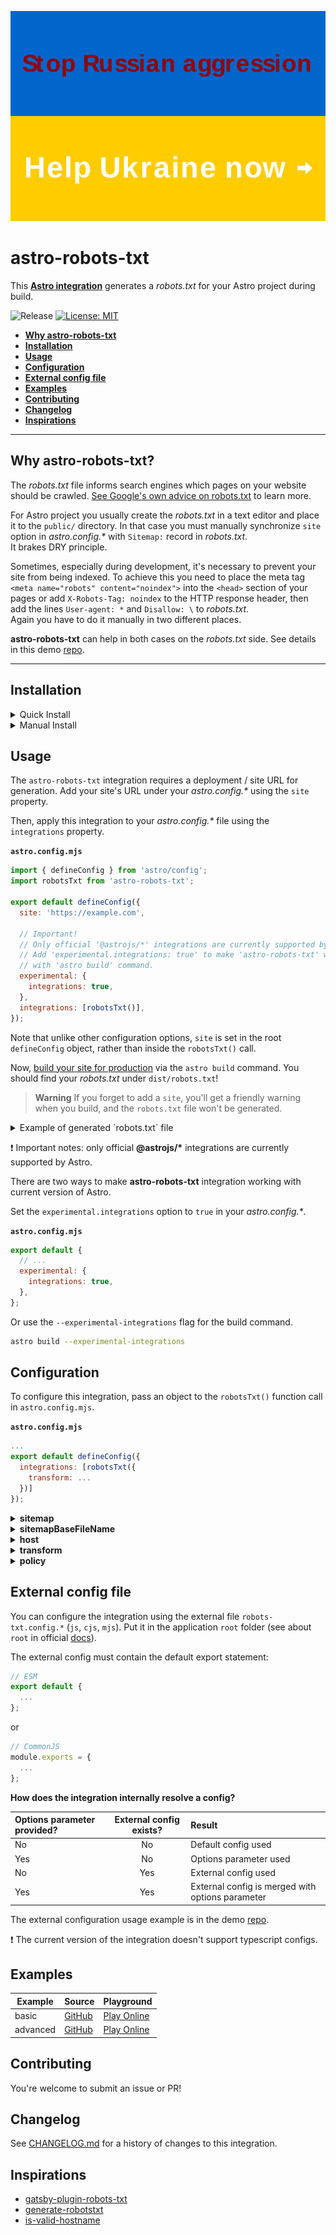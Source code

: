 [![Help Ukraine now!](https://raw.githubusercontent.com/alextim/help-ukraine-win-flag/master/stop-russian-agressian-help-ukraine-now-link.svg 'Help Ukraine now!')](https://bank.gov.ua/en/about/support-the-armed-forces)

# astro-robots-txt

This **[Astro integration](https://docs.astro.build/en/guides/integrations-guide/)** generates a _robots.txt_ for your Astro project during build.

![Release](https://github.com/alextim/astro-lib/actions/workflows/release.yaml/badge.svg) [![License: MIT](https://img.shields.io/badge/License-MIT-green.svg)](https://opensource.org/licenses/MIT)

- <strong>[Why astro-robots-txt](#why-astro-robots-txt)</strong>
- <strong>[Installation](#installation)</strong>
- <strong>[Usage](#usage)</strong>
- <strong>[Configuration](#configuration)</strong>
- <strong>[External config file](#external-config-file)</strong>
- <strong>[Examples](#examples)</strong>
- <strong>[Contributing](#contributing)</strong>
- <strong>[Changelog](#changelog)</strong>
- <strong>[Inspirations](#inspirations)</strong>

---

## Why astro-robots-txt?

The _robots.txt_ file informs search engines which pages on your website should be crawled. [See Google's own advice on robots.txt](https://developers.google.com/search/docs/advanced/robots/intro) to learn more.

For Astro project you usually create the _robots.txt_ in a text editor and place it to the `public/` directory.
In that case you must manually synchronize `site` option in _astro.config.\*_ with `Sitemap:` record in _robots.txt_.  
It brakes DRY principle.

Sometimes, especially during development, it's necessary to prevent your site from being indexed. To achieve this you need to place the meta tag `<meta name="robots" content="noindex">` into the `<head>` section of your pages or add `X-Robots-Tag: noindex` to the HTTP response header, then add the lines `User-agent: *` and `Disallow: \` to _robots.txt_.  
Again you have to do it manually in two different places.

**astro-robots-txt** can help in both cases on the _robots.txt_ side. See details in this demo [repo](https://github.com/alextim/astro-lib/tree/main/examples/robots-txt/advanced).

---

## Installation

<details>
  <summary>Quick Install</summary>

The experimental `astro add` command-line tool automates the installation for you. Run one of the following commands in a new terminal window. (If you aren't sure which package manager you're using, run the first command.) Then, follow the prompts, and type "y" in the terminal (meaning "yes") for each one.

```sh
# Using NPM
npx astro add astro-robots-txt

# Using Yarn
yarn astro add astro-robots-txt

# Using PNPM
pnpx astro add astro-robots-txt
```

Then, restart the dev server by typing `CTRL-C` and then `npm run astro dev` in the terminal window that was running Astro.
  
Because this command is new, it might not properly set things up. If that happens, [log an issue on Astro GitHub](https://github.com/withastro/astro/issues) and try the manual installation steps below.

</details>

<details>
  <summary>Manual Install</summary>

First, install the `astro-robots-txt` package using your package manager. If you're using npm or aren't sure, run this in the terminal:

```sh
npm install --save-dev astro-robots-txt
```

Then, apply this integration to your `astro.config.*` file using the `integrations` property:

__`astro.config.mjs`__

```js
import robotsTxt from 'astro-robots-txt';

export default {
  // ...
  integrations: [robotsTxt()],
}
```
  
Then, restart the dev server.
</details>

## Usage

The `astro-robots-txt` integration requires a deployment / site URL for generation. Add your site's URL under your _astro.config.\*_ using the `site` property.

Then, apply this integration to your _astro.config.\*_ file using the `integrations` property.

__`astro.config.mjs`__

```js
import { defineConfig } from 'astro/config';
import robotsTxt from 'astro-robots-txt';

export default defineConfig({
  site: 'https://example.com',

  // Important!
  // Only official '@astrojs/*' integrations are currently supported by Astro.
  // Add 'experimental.integrations: true' to make 'astro-robots-txt' working
  // with 'astro build' command.
  experimental: {
    integrations: true,
  },
  integrations: [robotsTxt()],
});
```

Note that unlike other configuration options, `site` is set in the root `defineConfig` object, rather than inside the `robotsTxt()` call.  

Now, [build your site for production](https://docs.astro.build/en/reference/cli-reference/#astro-build) via the `astro build` command. You should find your _robots.txt_ under `dist/robots.txt`!

> **Warning**
> If you forget to add a `site`, you'll get a friendly warning when you build, and the `robots.txt` file won't be generated.

<details>
  <summary>Example of generated `robots.txt` file</summary>

**`robots.txt`**

```text
User-agent: *
Allow: /
Sitemap: https://example.com/sitemap-index.xml
```

</details>

:exclamation: Important notes: only official **@astrojs/\*** integrations are currently supported by Astro.

There are two ways to make **astro-robots-txt** integration working with current version of Astro.

Set the `experimental.integrations` option to `true` in your _astro.config.\*_.

__`astro.config.mjs`__

```js
export default {
  // ...
  experimental: {
    integrations: true,
  },
};
```

Or use the `--experimental-integrations` flag for the build command.

```sh
astro build --experimental-integrations
```

## Configuration

To configure this integration, pass an object to the `robotsTxt()` function call in `astro.config.mjs`.

__`astro.config.mjs`__

```js
...
export default defineConfig({
  integrations: [robotsTxt({
    transform: ...
  })]
});
```

<details>
  <summary><strong>sitemap</strong></summary>

|              Type               | Required |  Default value  |
| :-----------------------------: | :------: | :-------------: |
|`Boolean` / `String` / `String[]`|   No     |     `true`      |

If you omit `sitemap` option or its value is `true`, the resulting output in a _robots.txt_ will be `Sitemap: your-site-url/sitemap-index.xml`.  

If you want to get a _robots.txt_ without `Sitemap: ...` record please set the `sitemap` option to `false`.

__`astro.config.mjs`__

```js
import robotsTxt from 'astro-robots-txt';

export default {
  site: 'https://example.com',
  experimental: {
    integrations: true,
  },
  integrations: [
    robotsTxt({
      sitemap: false,
    }),
  ],
};
```

When the `sitemap` is `String` or `String[]` its values should be a valid URL. Only **http** or **https** protocols are allowed. 

__`astro.config.mjs`__

```js
import robotsTxt from 'astro-robots-txt';

export default {
  site: 'https://example.com',
  experimental: {
    integrations: true,
  },
  integrations: [
    robotsTxt({
      sitemap: [
        'https://example.com/first-sitemap.xml',
        'http://another.com/second-sitemap.xml',
      ],
    }),
  ],
};
```

</details>

<details>
  <summary><strong>sitemapBaseFileName</strong></summary>

|  Type   | Required |  Default value  |
| :-----: | :------: | :-------------: |
| `String`|   No     | `sitemap-index` |

Sitemap file name before file extension (`.xml`). It will be used if the `sitemap` option is `true` or omitted.

:grey_exclamation: [@astrojs/sitemap](https://github.com/withastro/astro/tree/main/packages/integrations/sitemap) and [astro-sitemap](https://github.com/alextim/astro-lib/tree/main/packages/astro-sitemap) integrations have the `sitemap-index.xml` as their primary output. That is why the default value of `sitemapBaseFileName` is set to `sitemap-index`.

__`astro.config.mjs`__

```js
import robotsTxt from 'astro-robots-txt';

export default {
  site: 'https://example.com',
  experimental: {
    integrations: true,
  },
  integrations: [
    robotsTxt({
      sitemapBaseFileName: 'custom-sitemap',
    }),
  ],
};
```

</details>

<details>
  <summary><strong>host</strong></summary>

| Type     | Required |  Default value  |
| :------: | :------: | :-------------: |
| `String` |   No     |  `undefined`    |


Some crawlers (Yandex) support a `Host` directive, allowing websites with multiple mirrors to specify their preferred domain.

__`astro.config.mjs`__

```js
import robotsTxt from 'astro-robots-txt';

export default {
  site: 'https://example.com',
  experimental: {
    integrations: true,
  },
  integrations: [
    robotsTxt({
      host: 'your-domain-name.com',
    }),
  ],
};
```

</details>

<details>
  <summary><strong>transform</strong></summary>

| Type                       | Required |  Default value  |
| :------------------------: | :------: | :-------------: |
| `(content: String): String`<br/>or<br/>`(content: String): Promise<String>` |   No     |  `undefined`    |

Sync or async function called just before writing the text output to disk.

__`astro.config.mjs`__

```js
import robotsTxt from 'astro-robots-txt';

export default {
  site: 'https://example.com',
  experimental: {
    integrations: true,
  },
  integrations: [
    robotsTxt({
      transform(content) {
        return `# Some comments before the main content.\n# Second line.\n\n${content}`;        
      },
    }),
  ],
};
```

</details>

<details>
  <summary><strong>policy</strong></summary>

| Type       | Required |  Default value                      |
| :--------: | :------: | :---------------------------------: |
| `Policy[]` |   No     |  `[{ allow: '/', userAgent: '*' }]` |

List of `Policy` rules

**Type `Policy`**

|     Name     |         Type          | Required |                                              Description                                              |
| :----------: | :-------------------: | :------: | :---------------------------------------------------------------------------------------------------- |
| `userAgent`  |       `String`        |   Yes    | You must provide a name of the automatic client (search engine crawler).<br/>Wildcards are allowed.|
|  `disallow`  | `String` / `String[]` |    No    | Disallowed paths for crawling                                                                         |
|   `allow`    | `String` / `String[]` |    No    | Allowed paths for crawling                                                                            |
| `crawlDelay` |       `Number`        |    No    | Minimum interval (in secs) for the crawler to wait after loading one page, before starting other |
| `cleanParam` | `String` / `String[]` |    No    | Indicates that the page's URL contains parameters that should be ignored during crawling.<br/>Maximum string length is limited to 500.|

__`astro.config.mjs`__

```js
import robotsTxt from 'astro-robots-txt';

export default {
  site: 'https://example.com',
  experimental: {
    integrations: true,
  },
  integrations: [
    robotsTxt({
      policy: [
        {
          userAgent: 'Googlebot',
          allow: '/',
          disallow: ['/search'],
          crawlDelay: 2,
        },
        {
          userAgent: 'OtherBot',
          allow: ['/allow-for-all-bots', '/allow-only-for-other-bot'],
          disallow: ['/admin', '/login'],
          crawlDelay: 2,
        },
        {
          userAgent: '*',
          allow: '/',
          disallow: '/search',
          crawlDelay: 10,
          cleanParam: 'ref /articles/',
        },
      ],
    }),
  ],
};
```

</details>

## External config file

You can configure the integration using the external file `robots-txt.config.*` (`js`, `cjs`, `mjs`). Put it in the application `root` folder (see about `root` in official [docs](https://docs.astro.build/en/reference/configuration-reference/)).

The external config must contain the default export statement:

```js
// ESM
export default {
  ...
};
```

or

```js
// CommonJS
module.exports = {
  ...
};
```

**How does the integration internally resolve a config?**

| Options parameter provided? | External config exists? | Result                                           |
| :-------------------------- | :---------------------: | :----------------------------------------------- |
| No                          |           No            | Default config used                              |
| Yes                         |           No            | Options parameter used                           |
| No                          |           Yes           | External config used                             |
| Yes                         |           Yes           | External config is merged with options parameter |

The external configuration usage example is in the demo [repo](https://github.com/alextim/astro-lib/tree/main/examples/robots-txt/advanced).

:exclamation: The current version of the integration doesn't support typescript configs.

## Examples

| Example       | Source                                                                                 | Playground                                                                                                  |
| ------------- | -------------------------------------------------------------------------------------- | ----------------------------------------------------------------------------------------------------------- |
| basic         | [GitHub](https://github.com/alextim/astro-lib/tree/main/examples/robots-txt/basic)     | [Play Online](https://stackblitz.com/fork/github/alextim/astro-lib/tree/main/examples/robots-txt/basic)     |
| advanced      | [GitHub](https://github.com/alextim/astro-lib/tree/main/examples/robots-txt/advanced)  | [Play Online](https://stackblitz.com/fork/github/alextim/astro-lib/tree/main/examples/robots-txt/advanced)  |

## Contributing

You're welcome to submit an issue or PR!

## Changelog

See [CHANGELOG.md](CHANGELOG.md) for a history of changes to this integration.

[astro-integration]: https://docs.astro.build/en/guides/integrations-guide/


## Inspirations

- [gatsby-plugin-robots-txt](https://github.com/mdreizin/gatsby-plugin-robots-txt)
- [generate-robotstxt](https://github.com/itgalaxy/generate-robotstxt)
- [is-valid-hostname](https://github.com/miguelmota/is-valid-hostname)
